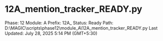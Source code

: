 # 12A_mention_tracker_READY.py

Phase: 12
Module: A
Prefix: 12A_
Status: Ready
Path: D:\MAGIC\scripts\phase12\module_A\12A_mention_tracker_READY.py
Last Updated: July 28, 2025 5:14 PM (GMT+5:30)